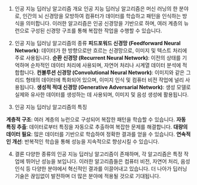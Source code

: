 1. 인공 지능 딥러닝 알고리즘 개요
인공 지능 딥러닝 알고리즘은 머신 러닝의 한 분야로, 인간의 뇌 신경망을 모방하여 컴퓨터가 데이터를 학습하고 패턴을 인식하는 방식을 의미합니다. 이러한 알고리즘은 인공 신경망을 기반으로 하며, 여러 계층의 뉴런으로 구성된 신경망 구조를 통해 복잡한 작업을 수행할 수 있습니다.

2. 인공 지능 딥러닝 알고리즘의 종류
**피드포워드 신경망 (Feedforward Neural Network)**: 데이터가 한 방향으로만 흐르는 신경망으로, 이미지 및 텍스트 처리에 주로 사용됩니다.
**순환 신경망 (Recurrent Neural Network)**: 이전의 상태를 기억하며 순차적인 데이터 처리에 사용되며, 자연어 처리나 시계열 데이터 분석에 적합합니다.
**컨볼루션 신경망 (Convolutional Neural Network)**: 이미지와 같은 그리드 형태의 데이터에 특화되어 있으며, 이미지 인식 및 컴퓨터 비전 작업에 널리 사용됩니다.
**생성적 적대 신경망 (Generative Adversarial Network)**: 생성 모델로 실제와 유사한 데이터를 생성하는 데 사용되며, 이미지 및 음성 생성에 활용됩니다.

4. 인공 지능 딥러닝 알고리즘의 특징

**계층적 구조**: 여러 계층의 뉴런으로 구성되어 복잡한 패턴을 학습할 수 있습니다.
**자동 특징 추출**: 데이터로부터 특징을 자동으로 추출하여 복잡한 문제를 해결합니다.
**대량의 데이터 필요**: 많은 데이터를 기반으로 학습하여 정확한 결과를 얻을 수 있습니다.
**연속적인 개선**: 반복적인 학습을 통해 성능을 지속적으로 향상시킬 수 있습니다.

4. 결론
다양한 종류의 인공 지능 딥러닝 알고리즘이 존재하며, 각 알고리즘은 특정 작업에 뛰어난 성능을 보입니다. 이러한 알고리즘들은 컴퓨터 비전, 자연어 처리, 음성 인식 등 다양한 분야에서 혁신적인 결과를 이끌어내고 있습니다. 더 나아가 딥러닝 기술은 끊임없이 발전하며 더 많은 분야에 적용될 것으로 기대됩니다.
